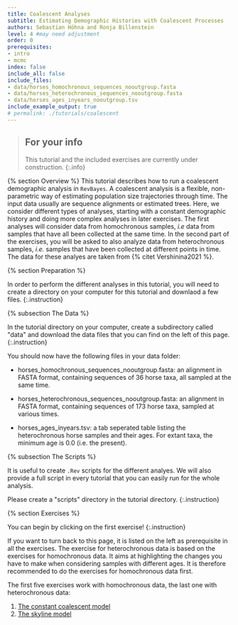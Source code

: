 ```yaml
---
title: Coalescent Analyses
subtitle: Estimating Demographic Histories with Coalescent Processes
authors: Sebastian Höhna and Ronja Billenstein
level: 4 #may need adjustment
order: 0
prerequisites:
- intro
- mcmc
index: false
include_all: false
include_files:
- data/horses_homochronous_sequences_nooutgroup.fasta
- data/horses_heterochronous_sequences_nooutgroup.fasta
- data/horses_ages_inyears_nooutgroup.tsv
include_example_output: true
# permalink: ./tutorials/coalescent
---
```


> ## For your info
> This tutorial and the included exercises are currently under construction.
{:.info}

{% section Overview %}
This tutorial describes how to run a coalescent demographic analysis in `RevBayes`.
A coalescent analysis is a flexible, non-parametric way of estimating population size trajectories through time.
The input data usually are sequence alignments or estimated trees.
Here, we consider different types of analyses, starting with a constant demographic history and doing more complex analyses in later exercises.
The first analyses will consider data from homochronous samples, *i.e* data from samples that have all been collected at the same time.
In the second part of the exercises, you will be asked to also analyze data from heterochronous samples, *i.e.* samples that have been collected at different points in time.
The data for these analyes are taken from {% citet Vershinina2021 %}.


<!--- ### Why?! --->

<!---
{% subsection The Coalescent %}
The coalescent process is constructing a tree backwards in time.
Starting from the samples, lineages are merged (*i.e.* coalesced), always two at a time.
Under the coalescent process, the waiting time between two coalescent events is exponentially distributed and depends on the number of 'active' lineages and the effective population size $N_e$.
Active lineages are the ones that can coalesce, the number is reduced by one with every coalescent event.
The coalescent process was first introduced by Kingman in 1982 for a constant population size {% cite Kingman1982 %}.
Griffiths and Tavaré then extended the model to be applicable to varying population sizes {% cite Griffiths1994 %}.
--->
<!--- Also, samples from different ages can be included {% cite %}. (Should go to heterochronous part) --->

<!--- ### Add figure!! --->

{% section Preparation %}

In order to perform the different analyses in this tutorial, you will need to create a directory on your computer for this tutorial and downlaod a few files.
{:.instruction}

{% subsection The Data %}

In the tutorial directory on your computer, create a subdirectory called "data" and download the data files that you can find on the left of this page.
{:.instruction}

You should now have the following files in your data folder:

-   horses_homochronous_sequences_nooutgroup.fasta: an alignment in FASTA format, containing sequences of 36 horse taxa, all sampled at the same time.

-   horses_heterochronous_sequences_nooutgroup.fasta: an alignment in FASTA format, containing sequences of 173 horse taxa, sampled at various times.

-   horses_ages_inyears.tsv: a tab seperated table listing the heterochronous horse samples and their ages. For extant taxa, the minimum age is 0.0 (i.e. the present).


{% subsection The Scripts %}

It is useful to create `.Rev` scripts for the different analyes.
We will also provide a full script in every tutorial that you can easily run for the whole analysis.

Please create a "scripts" directory in the tutorial directory.
{:.instruction}

{% section Exercises %}

You can begin by clicking on the first exercise!
{:.instruction}

If you want to turn back to this page, it is listed on the left as prerequisite in all the exercises.
The exercise for heterochronous data is based on the exercises for homochronous data.
It aims at highlighting the changes you have to make when considering samples with different ages.
It is therefore recommended to do the exercises for homochronous data first.

The first five exercises work with homochronous data, the last one with heterochronous data:
1. [The constant coalescent model](constant)
2. [The skyline model](skyline)

<!--- 3. [The Horseshoe Markov Random Field (HSMRF) model]({base.url}/tutorials/coalescent/HSMRF)
4. [The HSMRF model with trees as input data]({base.url}/tutorials/coalescent/HSMRF_treebased)
5. [A piecewise model]({base.url}/tutorials/coalescent/piecewise)
6. [Heterochronous data]({base.url}/tutorials/coalescent/heterochronous) --->

